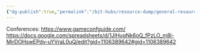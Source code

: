 ```yaml
---
{"dg-publish":true,"permalink":"/bit-hubs/resource-dump/general-resources/","tags":["unfinished"]}
---
```


Conferences:
https://www.gameconfguide.com/
https://docs.google.com/spreadsheets/d/1JlHugNk6oQ_fPzLO_m8l-MirDOHswEPdv-uYVraL0uQ/edit?gid=1106389642#gid=1106389642